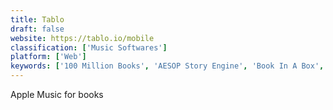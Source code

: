 ```yaml
---
title: Tablo
draft: false 
website: https://tablo.io/mobile
classification: ['Music Softwares']
platform: ['Web']
keywords: ['100 Million Books', 'AESOP Story Engine', 'Book In A Box', 'Booker.io', 'Bookly', 'Booknshelf', 'Bookswell', 'Booktrope', 'Consignpro', 'Inkshares', 'Odoo Point of Sale', 'PublishDrive', 'Quail', 'Readingstash', 'Rocket Reads', 'Squibler', 'Stack', 'This is Broken', 'Wattpad', 'WriteShare Writing Community Platform']
---
```

Apple Music for books